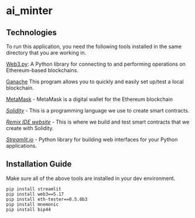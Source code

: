 # ai_minter



## Technologies

To run this application, you need the following tools installed in the same directory that you are working in.




[Web3.py](https://web3py.readthedocs.io/en/stable/overview.html): A Python library for connecting to and performing operations on Ethereum-based blockchains.

[Ganache](https://www.trufflesuite.com/ganache) This program allows you to quickly and easily set up/test a local blockchain. 

[MetaMask](https://metamask.io/download/) - MetaMask is a digital wallet for the Ethereum blockchain

_[Solidity](https://soliditylang.org/)_ - This is a programming language we use to create smart contracts.

_[Remix IDE website](https://remix.ethereum.org/)_ - This is where we build and test smart contracts that we create with Solidity.


_[Streamlit.io](https://docs.streamlit.io/)_ - Python library for building web interfaces for your Python applications.


## Installation Guide

Make sure all of the above tools are installed in your dev environment.

```
pip install streamlit
pip install web3==5.17
pip install eth-tester==0.5.0b3
pip install mnemonic
pip install bip44
